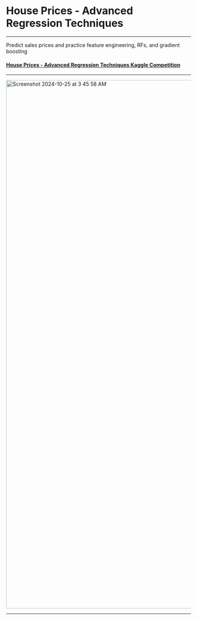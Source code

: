 # House Prices - Advanced Regression Techniques

---
Predict sales prices and practice feature engineering, RFs, and gradient boosting


#### [House Prices - Advanced Regression Techniques Kaggle Competition](https://www.kaggle.com/competitions/house-prices-advanced-regression-techniques/leaderboard)

---

<img width="1440" alt="Screenshot 2024-10-25 at 3 45 58 AM" src="https://github.com/user-attachments/assets/51557451-ece2-493d-b372-b4a432b55107">

---
